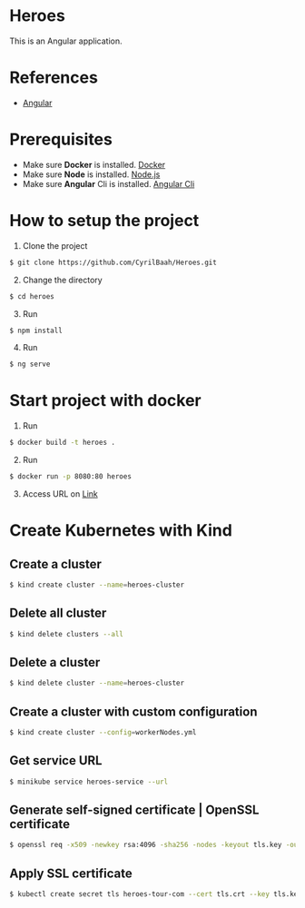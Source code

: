 # Heroes
This is an Angular application.

# References
- [Angular](https://angular.io/tutorial/tour-of-heroes "tour of heroes")

# Prerequisites
- Make sure **Docker** is installed. [Docker](https://www.docker.com/ "Docker")
- Make sure **Node** is installed. [Node.js](https://nodejs.org/en)
- Make sure **Angular** Cli is installed. [Angular Cli](https://angular.io/cli)
# How to setup the project

1. Clone the project
```sh
$ git clone https://github.com/CyrilBaah/Heroes.git
```
2. Change the directory
```sh
$ cd heroes
```
3. Run
```sh
$ npm install
```
4. Run
```sh
$ ng serve
```

# Start project with docker
1. Run
```sh
$ docker build -t heroes .
```
2. Run
```sh
$ docker run -p 8080:80 heroes
```
3. Access URL on [Link](http://127.0.0.1:8080) 


# Create Kubernetes with Kind

## Create a cluster
```sh
$ kind create cluster --name=heroes-cluster
```
## Delete all cluster
```sh
$ kind delete clusters --all
```

## Delete a cluster
```sh
$ kind delete cluster --name=heroes-cluster
```

## Create a cluster with custom configuration
```sh
$ kind create cluster --config=workerNodes.yml
```

## Get service URL

```sh
$ minikube service heroes-service --url
```

## Generate self-signed certificate | OpenSSL certificate
```sh
$ openssl req -x509 -newkey rsa:4096 -sha256 -nodes -keyout tls.key -out tls.crt -subj "/CN=heroes-tour.com" -days 365
```
## Apply SSL certificate
```sh
$ kubectl create secret tls heroes-tour-com --cert tls.crt --key tls.key
```
